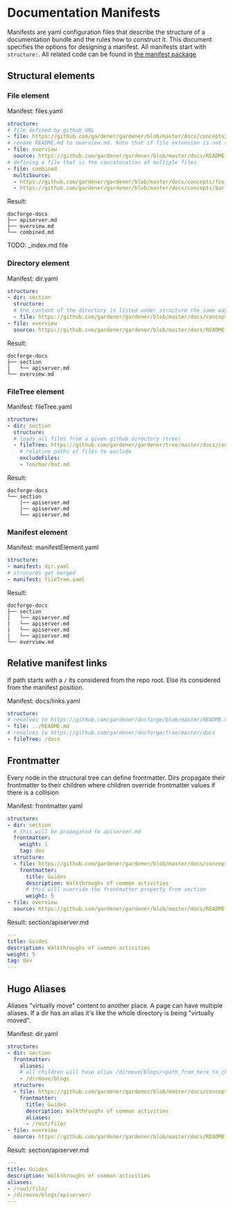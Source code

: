 # Documentation Manifests

Manifests are yaml configuration files that describe the structure of a documentation bundle and the rules how to construct it. This document specifies the options for designing a manifest. All manifests start with `structure:`. All related code can be found in [the manifest package](../pkg/manifest)

## Structural elements

### File element

Manifest: files.yaml
```yaml
structure:
# file defined by github URL
- file: https://github.com/gardener/gardener/blob/master/docs/concepts/apiserver.md
# rename README.md to overview.md. Note that if file extension is not specified it is assumed to be .md
- file: overview
  source: https://github.com/gardener/gardener/blob/master/docs/README.md
# defining a file that is the concatenation of multiple files
- file: combined
  multiSource:
  - https://github.com/gardener/gardener/blob/master/docs/concepts/foo.md
  - https://github.com/gardener/gardener/blob/master/docs/concepts/bar.md
```
Result:
```
docforge-docs
├── apiserver.md
├── overview.md
└── combined.md

```

TODO: _index.md file 

### Directory element

Manifest: dir.yaml
```yaml
structure:
- dir: section
  structure:
  # the content of the directory is listed under structure the same way as the manifest
  - file: https://github.com/gardener/gardener/blob/master/docs/concepts/apiserver.md
- file: overview
  source: https://github.com/gardener/gardener/blob/master/docs/README.md
```
Result:
```
docforge-docs
├── section
|   └── apiserver.md
└── overview.md
```

### FileTree element
Manifest: fileTree.yaml
```yaml
structure:
- dir: section
  structure:
  # loads all files from a given github directory (tree)
  - fileTree: https://github.com/gardener/gardener/tree/master/docs/concepts
    # relative paths of files to exclude
    excludeFiles:
    - foo/bar/baz.md
```
Result:
```
docforge-docs
└── section
    |── apiserver.md
    |── apiserver.md
    └── apiserver.md
```

### Manifest element
Manifest: manifestElement.yaml
```yaml
structure:
- manifest: dir.yaml
# strucures get merged
- manifest: fileTree.yaml
```
Result:
```
docforge-docs
├── section
|   └── apiserver.md
|   └── apiserver.md
|   └── apiserver.md
|   └── apiserver.md
└── overview.md
```

## Relative manifest links

If path starts with a `/` its considered from the repo root. Else its considered from the manifest position.

Manifest: docs/links.yaml

```yaml
structure:
# resolves to https://github.com/gardener/docforge/blob/master/README.md
- file: ../README.md
# resolves to https://github.com/gardener/docforge/tree/master/docs
- fileTree: /docs

```
## Frontmatter

Every node in the structural tree can define frontmatter. Dirs propagate their frontmatter to their children where children override frontmatter values if there is a collision

Manifest: frontmatter.yaml
```yaml
structure:
- dir: section
  # this will be propagated to apiserver.md 
  frontmatter:
    weight: 1
    tag: dev
  structure:
  - file: https://github.com/gardener/gardener/blob/master/docs/concepts/apiserver.md
    frontmatter:
      title: Guides
      description: Walkthroughs of common activities
      # this will override the frontmatter property from section
      weight: 5
- file: overview
  source: https://github.com/gardener/gardener/blob/master/docs/README.md
```
Result: section/apiserver.md
``` yaml
---
title: Guides
description: Walkthroughs of common activities
weight: 5
tag: dev
---
```

## Hugo Aliases

Aliases "virtually move" content to another place. A page can have multiple aliases. If a dir has an alias it's like the whole directory is being "virtually moved".

Manifest: dir.yaml
```yaml
structure:
- dir: section
  frontmatter:
    aliases:
    # all children will have alias /dirmove/blogs/<path_from_here_to_child>
    - /dirmove/blogs
  structure:
  - file: https://github.com/gardener/gardener/blob/master/docs/concepts/apiserver.md
    frontmatter:
      title: Guides
      description: Walkthroughs of common activities
      aliases:
      - /root/file/
- file: overview
  source: https://github.com/gardener/gardener/blob/master/docs/README.md
```
Result: section/apiserver.md
``` yaml
---
title: Guides
description: Walkthroughs of common activities
aliases:
- /root/file/
- /dirmove/blogs/apiserver/
---
```